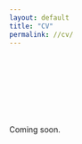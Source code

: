 ```yaml
---
layout: default
title: "CV"
permalink: //cv/
---
```

<p><br></p>
<p><br></p>
<p><br></p>
<p><br></p>
<p>Coming soon.</p>

